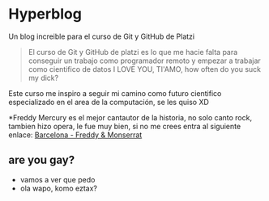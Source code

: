 # Hyperblog
Un blog increible para el curso de Git y GitHub de Platzi
> El curso de Git y GitHub de platzi es lo que me hacie falta para conseguir un trabajo como programador remoto y empezar a trabajar como cientifico de datos
> I LOVE YOU, TI'AMO, how often do you suck my dick?

Este curso me inspiro a seguir mi camino como futuro cientifico especializado en el area de la computación, se les quiso XD

*Freddy Mercury es el mejor cantautor de la historia, no solo canto rock, tambien hizo opera, le fue muy bien, si no me crees entra al siguiente enlace: [Barcelona - Freddy & Monserrat](https://www.youtube.com/watch?v=Y1fiOJDXA-E&pp=ygUsYmFyY2Vsb25hIGZyZWRkaWUgbWVyY3VyeSBtb250c2VycmF0IGNhYmFsbGU%3D)

## are you gay?
* vamos a ver que pedo 
* ola wapo, komo eztax?